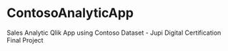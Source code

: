 # ContosoAnalyticApp
 Sales Analytic Qlik App using Contoso Dataset - Jupi Digital Certification Final Project

